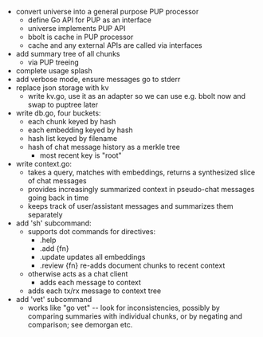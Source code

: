 - convert universe into a general purpose PUP processor 
  - define Go API for PUP as an interface
  - universe implements PUP API 
  - bbolt is cache in PUP processor
  - cache and any external APIs are called via interfaces 
- add summary tree of all chunks
  - via PUP treeing
- complete usage splash
- add verbose mode, ensure messages go to stderr
- replace json storage with kv
  - write kv.go, use it as an adapter so we can use e.g. bbolt now and
    swap to puptree later
- write db.go, four buckets:
  - each chunk keyed by hash
  - each embedding keyed by hash
  - hash list keyed by filename
  - hash of chat message history as a merkle tree 
    - most recent key is "root"
- write context.go: 
  - takes a query, matches with embeddings, returns a synthesized
    slice of chat messages
  - provides increasingly summarized context in pseudo-chat messages
    going back in time
  - keeps track of user/assistant messages and summarizes them
    separately
- add 'sh' subcommand:
  - supports dot commands for directives:
    - .help
    - .add {fn}
    - .update updates all embeddings 
    - .review {fn} re-adds document chunks to recent context
  - otherwise acts as a chat client
    - adds each message to context
  - adds each tx/rx message to context tree
- add 'vet' subcommand
  - works like "go vet" -- look for inconsistencies, possibly by
    comparing summaries with individual chunks, or by negating and
    comparison; see demorgan etc.

  
